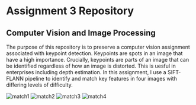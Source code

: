 # Assignment 3 Repository

## Computer Vision and Image Processing 

The purpose of this repository is to preserve a computer vision assignment associated with keypoint detection.
Keypoints are spots in an image that have a high importance. Crucially, keypoints are parts of an image that can be identified regardless of how an image is distorted. This is uesful in enterprises including depth estimation. In this assignment, I use a SIFT-FLANN pipeline to identify and match key features in four images with differing levels of difficulty.

![match1](https://github.com/user-attachments/assets/c597e0f7-f381-4caa-9c29-8cf2b323b940)
![match2](https://github.com/user-attachments/assets/27b98ddf-946d-4110-8ce0-4e3855aca051)
![match3](https://github.com/user-attachments/assets/64af5669-6831-4709-90b6-fbe06ae885bc)
![match4](https://github.com/user-attachments/assets/1e60e4f2-5243-4590-aeed-bd9713c9b06b)
